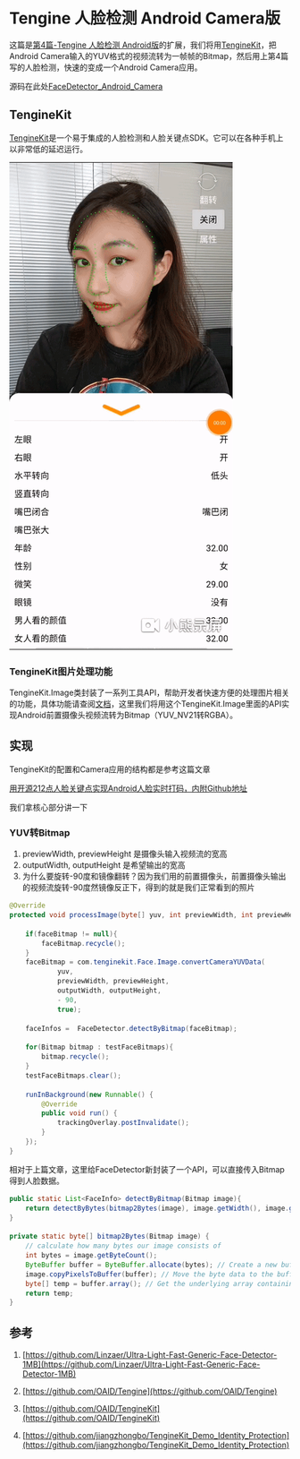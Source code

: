 # Tengine 人脸检测 Android Camera版

这篇是[第4篇-Tengine 人脸检测 Android版](https://zhuanlan.zhihu.com/p/202616595)的扩展，我们将用[TengineKit](https://github.com/OAID/TengineKit)，把Android Camera输入的YUV格式的视频流转为一帧帧的Bitmap，然后用上第4篇写的人脸检测，快速的变成一个Android Camera应用。

源码在此处[FaceDetector_Android_Camera](https://github.com/jiangzhongbo/Tengine_Tutorial/tree/master/4_FaceDetector_Android_Camera)

## TengineKit

[TengineKit](https://github.com/OAID/TengineKit)是一个易于集成的人脸检测和人脸关键点SDK。它可以在各种手机上以非常低的延迟运行。

![](./imgs/TengineKitDemo2.gif)

### TengineKit图片处理功能

TengineKit.Image类封装了一系列工具API，帮助开发者快速方便的处理图片相关的功能，具体功能请查阅[文档](https://github.com/OAID/TengineKit/blob/master/docs/Api_CN.md)，这里我们将用这个TengineKit.Image里面的API实现Android前置摄像头视频流转为Bitmap（YUV_NV21转RGBA）。

## 实现

TengineKit的配置和Camera应用的结构都是参考这篇文章

[用开源212点人脸关键点实现Android人脸实时打码，内附Github地址](https://zhuanlan.zhihu.com/p/161038093)

我们拿核心部分讲一下

### YUV转Bitmap

1. previewWidth, previewHeight 是摄像头输入视频流的宽高
2. outputWidth, outputHeight 是希望输出的宽高
3. 为什么要旋转-90度和镜像翻转？因为我们用的前置摄像头，前置摄像头输出的视频流旋转-90度然镜像反正下，得到的就是我们正常看到的照片

```java
@Override
protected void processImage(byte[] yuv, int previewWidth, int previewHeight, int outputWidth, int outputHeight) {

    if(faceBitmap != null){
        faceBitmap.recycle();
    }
    faceBitmap = com.tenginekit.Face.Image.convertCameraYUVData(
            yuv,
            previewWidth, previewHeight,
            outputWidth, outputHeight,
            - 90,
            true);

    faceInfos =  FaceDetector.detectByBitmap(faceBitmap);

    for(Bitmap bitmap : testFaceBitmaps){
        bitmap.recycle();
    }
    testFaceBitmaps.clear();

    runInBackground(new Runnable() {
        @Override
        public void run() {
            trackingOverlay.postInvalidate();
        }
    });
}
```
相对于上篇文章，这里给FaceDetector新封装了一个API，可以直接传入Bitmap得到人脸数据。
```java
public static List<FaceInfo> detectByBitmap(Bitmap image){
    return detectByBytes(bitmap2Bytes(image), image.getWidth(), image.getHeight());
}

private static byte[] bitmap2Bytes(Bitmap image) {
    // calculate how many bytes our image consists of
    int bytes = image.getByteCount();
    ByteBuffer buffer = ByteBuffer.allocate(bytes); // Create a new buffer
    image.copyPixelsToBuffer(buffer); // Move the byte data to the buffer
    byte[] temp = buffer.array(); // Get the underlying array containing the
    return temp;
}
```
## 参考

1. [https://github.com/Linzaer/Ultra-Light-Fast-Generic-Face-Detector-1MB](https://github.com/Linzaer/Ultra-Light-Fast-Generic-Face-Detector-1MB)

2. [https://github.com/OAID/Tengine](https://github.com/OAID/Tengine)

3. [https://github.com/OAID/TengineKit](https://github.com/OAID/TengineKit)

4. [https://github.com/jiangzhongbo/TengineKit_Demo_Identity_Protection](https://github.com/jiangzhongbo/TengineKit_Demo_Identity_Protection)